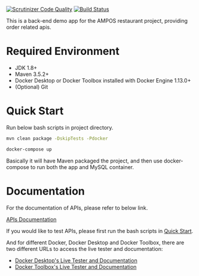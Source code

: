 [![Scrutinizer Code Quality](https://scrutinizer-ci.com/g/idontwannarock/demo-ampos-restaurant/badges/quality-score.png?b=master)](https://scrutinizer-ci.com/g/idontwannarock/demo-ampos-restaurant/?branch=master)
[![Build Status](https://scrutinizer-ci.com/g/idontwannarock/demo-ampos-restaurant/badges/build.png?b=master)](https://scrutinizer-ci.com/g/idontwannarock/demo-ampos-restaurant/build-status/master)

This is a back-end demo app for the AMPOS restaurant project, providing order related apis.

# Required Environment

- JDK 1.8+
- Maven 3.5.2+
- Docker Desktop or Docker Toolbox installed with Docker Engine 1.13.0+ 
- (Optional) Git

# Quick Start

Run below bash scripts in project directory.

```bash
mvn clean package -DskipTests -Pdocker

docker-compose up
```

Basically it will have Maven packaged the project, and then use docker-compose to run both the app and MySQL container.

# Documentation

For the documentation of APIs, please refer to below link.

[APIs Documentation](https://idontwannarock.github.io/demo-ampos-restaurant/)

If you would like to test APIs, please first run the bash scripts in [Quick Start](#quick-start).

And for different Docker, Docker Desktop and Docker Toolbox, there are two different URLs to access the live tester and documentation:

- [Docker Desktop's Live Tester and Documentation](http://localhost:9000/swagger-ui.html)
- [Docker Toolbox's Live Tester and Documentation](http://192.168.99.100:9000/swagger-ui.html)

[//]: # (mvn clean test -Pdocument -Dfile.encoding=UTF-8)